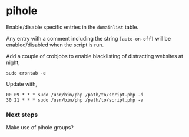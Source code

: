 # pihole

Enable/disable specific entries in the `domainlist` table.

Any entry with a comment including the string `[auto-on-off]` will be enabled/disabled when the script is run.

Add a couple of crobjobs to enable blacklisting of distracting websites at night,

`sudo crontab -e`

Update with,

```
00 09 * * * sudo /usr/bin/php /path/to/script.php -d
30 21 * * * sudo /usr/bin/php /path/to/script.php -e
```

### Next steps

Make use of pihole groups?
